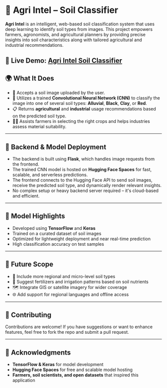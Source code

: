 # 🌱 Agri Intel – Soil Classifier

**Agri Intel** is an intelligent, web-based soil classification system that uses deep learning to identify soil types from images.
This project empowers farmers, agronomists, and agricultural planners by providing precise insights into soil characteristics along with tailored agricultural and industrial recommendations.

🔗 **Live Demo:** [Agri Intel Soil Classifier](https://agriintel.onrender.com)
---

## 🌍 What It Does

- 📸 Accepts a soil image uploaded by the user.
- 🧠 Utilizes a trained **Convolutional Neural Network (CNN)** to classify the image into one of several soil types: **Alluvial**, **Black**, **Clay**, or **Red**.
- 📋 Returns **agricultural** and **industrial** usage recommendations based on the predicted soil type.
- 🧑‍🌾 Assists farmers in selecting the right crops and helps industries assess material suitability.

---

## 🔗 Backend & Model Deployment

- The backend is built using **Flask**, which handles image requests from the frontend.
- The trained CNN model is hosted on **Hugging Face Spaces** for fast, scalable, and serverless predictions.
- The frontend connects to the Hugging Face API to send soil images, receive the predicted soil type, and dynamically render relevant insights.
- No complex setup or heavy backend server required – it's cloud-based and efficient.

---

## 🧠 Model Highlights

- Developed using **TensorFlow** and **Keras**
- Trained on a curated dataset of soil images
- Optimized for lightweight deployment and near real-time prediction
- High classification accuracy on test samples

---
## 🔮 Future Scope

- 📌 Include more regional and micro-level soil types  
- 🧪 Suggest fertilizers and irrigation patterns based on soil nutrients  
- 🗺️ Integrate GIS or satellite imagery for wider coverage  
- 🌐 Add support for regional languages and offline access  

---

## 🤝 Contributing

Contributions are welcome! If you have suggestions or want to enhance features, feel free to fork the repo and submit a pull request.

---

## 🙌 Acknowledgments

- **TensorFlow & Keras** for model development  
- **Hugging Face Spaces** for free and scalable model hosting  
- **Farmers, soil scientists, and open datasets** that inspired this application
